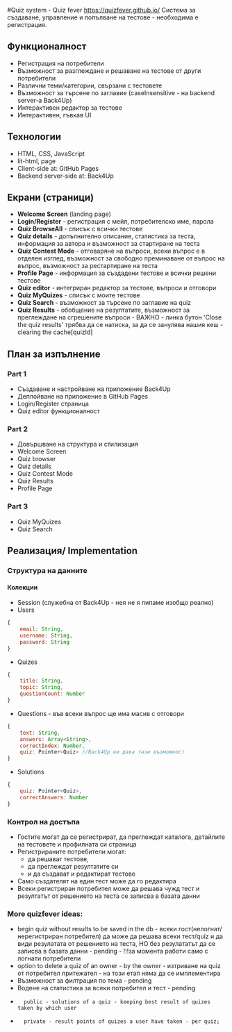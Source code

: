 #Quiz system - Quiz fever
https://quizfever.github.io/
Система за създаване, управление и попълване на тестове - необходима е регистрация.

## Функционалност
* Регистрация на потребители
* Възможност за разглеждане и решаване на тестове от други потребители
* Различни теми/категории, свързани с тестовете
* Възможност за търсене по заглавие (caseInsensitive - на backend server-а Back4Up)
* Интерактивен редактор за тестове
* Интерактивен, гъвкав UI

## Технологии
* HTML, CSS, JavaScript
* lit-html, page
* Client-side at: GitHub Pages
* Backend server-side at: Back4Up

## Екрани (страници)
* **Welcome Screen** (landing page)
* **Login/Register** - регистрация с мейл, потребителско име, парола
* **Quiz BrowseAll** - списък с всички тестове
* **Quiz details** - допълнително описание, статистика за теста, информация за автора и възможност за стартиране на теста
* **Quiz Contest Mode** - отговаряне на въпроси, всеки въпрос е в отделен изглед, възможност за свободно преминаване от въпрос на въпрос, възможност за рестартиране на теста
* **Profile Page** - информация за създадени тестове и всички решени тестове
* **Quiz editor** - интегриран редактор за тестове, въпроси и отговори
* **Quiz MyQuizes** - списък с моите тестове
* **Quiz Search** - възможност за търсене по заглавие на quiz
* **Quiz Results** - обобщение на резултатите, възможност за преглеждане на сгрешените въпроси - ВАЖНО - линка бутон 'Close the quiz results' трябва да се натиска, за да се занулява нашия кеш - clearing the cache[quizId]

## План за изпълнение
### Part 1
* Създаване и настройване на приложение Back4Up
* Деплойване на приложение в GitHub Pages
* Login/Register страница
* Quiz editor функционалност

### Part 2
* Довършване на структура и стилизация
* Welcome Screen
* Quiz browser
* Quiz details
* Quiz Contest Mode
* Quiz Results
* Profile Page

### Part 3
* Quiz MyQuizes
* Quiz Search

## Реализация/ Implementation
### Структура на данните
#### Колекции
* Session (служебна от Back4Up - нея не я пипаме изобщо реално)
* Users
``` javascript
{
    email: String,
    username: String,
    password: String
}
```

* Quizes
``` javascript
{
    title: String,
    topic: String,
    questionCount: Number
}
```

* Questions - във всеки въпрос ще има масив с отговори
``` javascript
{
    text: String,
    answers: Array<String>,
    correctIndex: Number,
    quiz: Pointer<Quiz> //Back4Up ни дава тази възможност 
}
```

* Solutions
``` javascript
{
    quiz: Pointer<Quiz>,
    correctAnswers: Number
}
```

### Контрол на достъпа
* Гостите могат да се регистрират, да преглеждат каталога, детайлите на тестовете и профилната си  страница
* Регистрираните потребители могат:
    - да решават тестове,
    - да преглеждат резултатите си
    - и да създават и редактират тестове
* Само създателят на един тест може да го редактира
* Всеки регистриран потребител може да решава чужд тест и резултатът от решението на теста се записва в базата данни



### More quizfever ideas:
* begin quiz without results to be saved in the db - всеки гост(нелогнат/нерегистриран потребител) да може да решава всеки тест/quiz и да види резулатата от решението на теста,  НО без резулататът да се записва в базата данни - pending - !!!за момента работи само с логнати потребители
* option to delete a quiz of an owner - by the owner - изтриване на quiz от потребител притежател - на този етап няма да се имплементира
* Възможност за филтрация по темa - pending
* Водене на статистика за всеки потребител и тест - pending
*       public - solutions of a quiz - keeping best result of quizes taken by which user
*       private - result points of quizes a user have taken - per quiz;
